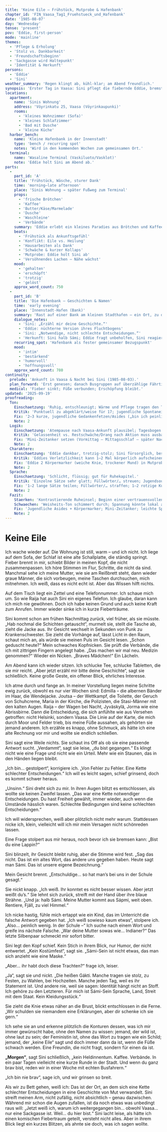 ```yaml
---
title: 'Keine Eile – Frühstück, Mutprobe & Hafenbank'
chapter_id: 'FIN_Vaasa_Tag1_Fruehstueck_und_Hafenbank'
date: '1985-08-07'
day: 'Wednesday'
tense: 'present'
pov: 'Eddie, first-person'
mode: 'mainline'
themes:
  - 'Pflege & Erholung'
  - 'Stolz vs. Dankbarkeit'
  - 'Freundschaftsbeginn'
  - 'Sackgasse wird Haltepunkt'
  - 'Identität & Herkunft'
persons:
  - 'Eddie'
  - 'Sini'
weather_summary: 'Regen klingt ab, kühl-klar; am Abend freundlich.'
synopsis: 'Erster Tag in Vaasa: Sini pflegt die fiebernde Eddie, bremst ihren Aktionismus („keine Eile“) und schenkt ihr Ruhe – vom Brötchenfrühstück bis zur gemeinsamen Hafenbank, wo Geschichten und Vertrauen beginnen.'
locations:
  apartment:
    name: 'Sinis Wohnung'
    address: 'Vöyrinkatu 25, Vaasa (Vöyrinkaupunki)'
    rooms:
      - 'kleines Wohnzimmer (Sofa)'
      - 'kleines Schlafzimmer'
      - 'Bad mit Dusche'
      - 'kleine Küche'
  harbor_bench:
    name: 'Kleine Hafenbank in der Innenstadt'
    type: 'bench / recurring spot'
    notes: 'Wird in den kommenden Wochen zum gemeinsamen Ort.'
  terminal:
    name: 'Wasaline Terminal (Vaskiluoto/Vasklot)'
    note: 'Eddie holt Sini am Abend ab.'
parts:
  -
    part_id: 'A'
    title: 'Frühstück, Wäsche, sturer Dank'
    time: 'morning–late afternoon'
    place: 'Sinis Wohnung → später Fußweg zum Terminal'
    props:
      - 'frische Brötchen'
      - 'Kaffee'
      - 'Butter/Käse/Marmelade'
      - 'Dusche'
      - 'Waschleine'
      - 'Verbände'
    summary: 'Eddie erlebt ein kleines Paradies aus Brötchen und Kaffee. Sie will mit zur Arbeit und Busfahrer nach überzähligen Tickets fragen; Sini insistiert: keine Eile, Erholung zuerst. Eddie will nicht „auf Kosten“ leben; Sini neckt: „Was kostet schon eine silakka?“ Eddie bleibt, duscht, wäscht ihre und Sinis Kleidung, putzt das Bad, kippt in Mittagsschlaf. Am späten Nachmittag läuft sie trotzig doch zum Terminal, um Sini abzuholen. Sini ist gerührt und schimpft zugleich – erstes gemeinsames Lachen.'
    beats:
      - 'Frühstück als Ankunftsgefühl'
      - 'Konflikt: Eile vs. Heilung'
      - 'Hausarbeiten als Dank'
      - 'Schwäche & kurzer Kollaps'
      - 'Mutprobe: Eddie holt Sini ab'
      - 'Versöhnendes Lachen – Nähe wächst'
    mood:
      - 'gehalten'
      - 'erschöpft'
      - 'trotzig'
      - 'gelöst'
    approx_word_count: 750
  -
    part_id: 'B'
    title: 'Die Hafenbank – Geschichten & Namen'
    time: 'early evening'
    place: 'Innenstadt-Hafen (Bank)'
    summary: 'Rast auf einer Bank am kleinen Stadthafen – ein Ort, zu dem sie zurückkehren werden. Eddie erzählt vom Weg: Edmilla, Joutsa, Raija, Marsch nach Vaasa. Sini ist beeindruckt und widerspricht Eddies Selbstabwertung („Kette schlechter Entscheidungen“). Gespräch über Herkunft: Sini ist halb Sámi (väterlicherseits); Eddie weiß peinlich wenig, Sini nimmt es mit Humor und bietet ‚Erste Lektionen‘ an. Eddie erkennt Sini als freien Geist, Feministin und die Freundin, die sie sich immer gewünscht hat.'
    dialogue_notes:
      - 'Sini: „Erzähl mir deine Geschichte.“'
      - 'Eddie: nüchterne Version ihres Fluchtbogens'
      - 'Sini: „Notwendige, nicht schlechte Entscheidungen.“'
      - 'Herkunft: Sini halb Sámi; Eddie fragt unbeholfen, Sini reagiert geduldig-humorvoll'
    recurring_spot: 'Hafenbank als fester gemeinsamer Bezugspunkt'
    mood:
      - 'intim'
      - 'bestärkend'
      - 'humorvoll'
      - 'hoffnungsvoll'
    approx_word_count: 780
continuity:
  prelude: 'Ankunft in Vaasa & Nacht bei Sini (1985-08-03).'
  plan_forward: 'Erst genesen; danach Busgruppen auf überzählige Fährtickets prüfen.'
  medical: 'Fieber sinkt; Füße verbunden; Erschöpfung bleibt.'
updated: '2025-09-19'
proofreading:
  Ton:
    Einschaetzung: 'Ruhig, entschleunigt; Wärme und Pflege tragen den Tag.'
    Kritik: 'Punktuell zu abgeklärt/weise für 17; jugendliche Spontaneität könnte stärker blitzen.'
    Fix: '2–3 kurze, jugendliche Gedankenfetzen/Asides („bin ich peinlich?“, „okay… tief durchatmen“) einstreuen; 1 Atempunkt, an dem Eddie zögert, bevor sie „brav“ bleibt.'
    Note: 2
  Logik:
    Einschaetzung: 'Atempause nach Vaasa‑Ankunft plausibel; Tagesbogen (Früh/Mittag/Abend) trägt.'
    Kritik: 'Gelassenheit vs. Restschwäche/Drang nach Aktion muss ausbalanciert bleiben.'
    Fix: 'Mini‑Zeitanker setzen (Vormittag – Mittagsschlaf – später Nachmittag – Abend); vor dem Terminal kurz „Energie‑Dip“/Sitzpause markieren.'
    Note: 2
  Charaktere:
    Einschaetzung: 'Eddie dankbar, trotzig‑stolz; Sini fürsorglich, bestimmt („keine Eile“ als Leitmotiv).'
    Kritik: 'Eddies Verletzlichkeit kann 1–2 Mal körperlich aufscheinen; Sini eine prägnante kleine Geste/Floskel geben.'
    Fix: 'Eddie 2 Körpermarker (weiche Knie, trockener Mund) in Mutprobe‑Szene; Sini Signaturgeste (Augenbraue/Hand an Schulter) und sanfte Grenzsetzung zeigen.'
    Note: 2
  Sprache:
    Einschaetzung: 'Schlicht, flüssig; gut für Ruhekapitel.'
    Kritik: 'Einzelne Sätze sehr glatt; Füllwörter/… streuen; Jugendsound punktuell schwach.'
    Fix: '1–2 lange Sätze teilen; Füllwörter/… straffen; 1–2 rotzige Kurzsätze als Kontrast (Humor/Necken) ergänzen; Präsens konsequent halten.'
    Note: 2
  Fazit:
    Staerken: 'Kontrastierende Ruheinsel; Beginn einer vertrauensvollen Dynamik; schönes Leitmotiv („keine Eile“).'
    Schwaechen: 'Weisheits‑Ton schimmert durch; Spannung könnte lokal absacken.'
    Fix: 'Jugendliche Asides + Körpermarker; Mini‑Zeitanker; leichte Sprach‑Straffung; Sini‑Signaturgeste.'
    Note: 2
---
```


# Keine Eile

Ich wache wieder auf. Die Wohnung ist still, warm – und ich nicht. Ich liege auf
dem Sofa, der Schlaf ist eine alte Schallplatte, die ständig springt. Fieber
brennt in mir, schiebt Bilder in meinen Kopf, die nicht zusammenpassen. Ich höre
Stimmen im Flur, Schritte, die nicht da sind. Manchmal sehe ich meine Mutter,
wie sie am Reißbrett steht, dann wieder graue Männer, die sich vorbeugen, meine
Taschen durchsuchen, mich mitnehmen. Ich weiß, dass es nicht echt ist. Aber das
Wissen hilft nichts.

Auf dem Tisch liegt ein Zettel und eine Telefonnummer. Ich schaue mich um. So
wie Raija hat auch Sini ein eigenes Telefon. Ich glaube, daran kann ich mich nie
gewöhnen. Doch ich habe keinen Grund und auch keine Kraft zum Anrufen. Immer
wieder sinke ich in kurze Fieberträume.

Sini kommt schon am frühen Nachmittag zurück, viel früher, als sie müsste. „Hab
nochmal die Schichten getauscht“, murmelt sie, stellt die Tasche ab, zieht die
Jacke aus. Ihr Gesicht wechselt in Sekunden von Punk zu Krankenschwester. Sie
zieht die Vorhänge auf, lässt Licht in den Raum, schaut mich an, als würde sie
meinen Puls im Gesicht lesen. „Schon geduscht heute?“ Mein schwaches Kopfnicken.
Sie prüft die Verbände, die ich mit zittrigen Fingern angelegt habe. „Das machen
wir mal neu. Medizin genommen?“ Wieder ein Nicken. „Braves Mädchen!“ Ein
Lächeln.

Am Abend kann ich wieder sitzen. Ich schlucke Tee, schlucke Tabletten, die sie
mir reicht. „Aber jetzt erzähl mir bitte deine Geschichte“, sagt sie
schließlich. Keine große Geste, ein offener Blick, ehrliches Interesse.

Ich atme durch und fange an. In meiner Vorstellung liegen meine Schritte ewig
zurück, obwohl es nur vier Wochen sind: Edmilla – die albernen Bänder im Haar,
die Wendejacke. Joutsa – der Wettkampf, die Toilette, der Geruch von Schuhcreme,
Maria in der Kirche, die Polizisten, die Stasi-Männer mit den kalten Augen.
Raija – der Wagen bei Nacht, Jyväskylä, Jorma wie eine Abrissbirne. Dann die
Entscheidung, die sich anfühlte wie aus Versehen getroffen: nicht Helsinki,
sondern Vaasa. Die Linie auf der Karte, die mich durch Moor und Felder trieb,
bis meine Füße aussahen, als gehörten sie jemand anderem. Ich erzähle es knapp,
ohne Schmuck, als hätte ich eine alte Rechnung vor mir und wollte sie endlich
schließen.

Sini sagt eine Weile nichts. Sie schaut ins Off als ob sie eine passende Antwort
sucht. „Verdammt“, sagt sie leise, „du bist gegangen.“ Es klingt nicht wie eine
Frage und nicht wie ein Urteil. Mehr wie ein Staunen, das in den Händen liegen
bleibt.

„Ich bin… gestolpert“, korrigiere ich. „Von Fehler zu Fehler. Eine Kette
schlechter Entscheidungen.“ Ich will es leicht sagen, schief grinsend, doch es
kommt schwer heraus.

„Unsinn.“ Sini dreht sich zu mir. In ihren Augen blitzt es entschlossen, als
wollte sie keinen Zweifel lassen. „Das war eine Kette notwendiger
Entscheidungen. Du hast Freiheit gewählt, immer wieder, auch wenn die Umstände
hässlich waren. Schlechte Bedingungen sind keine schlechten Entscheidungen.“

Ich will widersprechen, weiß aber plötzlich nicht mehr warum. Stattdessen nicke
ich, klein, vielleicht will ich mir mein Versagen nicht schönreden lassen.

Eine Frage stolpert aus mir heraus, noch bevor ich sie bremsen kann: „Bist du
eine Lappin?“

Sini blinzelt, ihr Gesicht bleibt ruhig, aber die Stimme wird fest. „Sag das
nicht. Das ist ein altes Wort, das andere uns gegeben haben. Heute sagt man
Sámi. Das ist unsere eigene Bezeichnung.“

Mein Gesicht brennt. „Entschuldige… so hat man’s bei uns in der Schule gesagt.“

Sie nickt knapp. „Ich weiß. Ihr konntet es nicht besser wissen. Aber jetzt weißt
du’s.“ Sie lehnt sich zurück, streift mit der Hand über ihre blaue Strähne. „Und
ja: halb Sámi. Meine Mutter kommt aus Sápmi, weit oben. Rentiere, Fjäll, zu viel
Himmel.“

Ich nicke hastig, fühle mich ertappt wie ein Kind, das im Unterricht die falsche
Antwort gegeben hat. „Ich weiß sowieso kaum etwas“, stolpere ich. „Also…
peinlich wenig. In der Schule –“ Ich suche nach einem Wort und greife ins
nächste Falsche. „War deine Mutter sowas wie… Indianer?“ Das letzte Silbenpaar
schmeckt mir sofort bitter.

Sini legt den Kopf schief. Kein Stich in ihrem Blick, nur Humor, der nicht
entwertet. „Kein Kostümfest“, sagt sie. „Sámi-Sein ist nicht etwas, das man sich
anzieht wie eine Maske.“

„Aber… ihr habt doch diese Trachten?“ frage ich, leiser.

„Ja“, sagt sie und nickt. „Die heißen Gákti. Manche tragen sie stolz, zu Festen,
zu Wahlen, bei Hochzeiten. Manche jeden Tag, weil es ihr Statement ist. Und
andere nie, weil sie sagen: Identität hängt nicht an Stoff. Ich gehöre zu den
Letzteren. Für mich ist Sámi-Sein Sprache, Land, Streit mit dem Staat. Kein
Kleidungsstück.“

Sie zieht die Knie etwas näher an die Brust, blickt entschlossen in die Ferne.
„Wir schulden sie niemandem eine Erklärungen, aber dir schenke ich sie gern.“

Ich sehe sie an und erkenne plötzlich die Konturen dessen, was ich mir immer
gewünscht habe, ohne den Namen zu wissen: jemand, der wild ist, ohne laut zu
sein; der Feministin ist, ohne das Wort zu tragen wie ein Schild; jemand, der
„keine Eile“ sagt und doch immer dann da ist, wenn die Füße schwach werden. Eine
Freundin, die nicht fragt, sondern für einen da ist.

**„Morgen“**, sagt Sini schließlich, „kein Heldinnentum. Kaffee. Verbände. In
ein paar Tagen vielleicht eine kurze Runde in der Stadt. Und wenn du ganz brav
bist, reden wir in einer Woche mit echten Busfahrern.“

„Ich bin nie brav“, sage ich, und wir grinsen so breit.

Als wir zu Bett gehen, weiß ich: Das ist der Ort, an dem sich eine Kette
schlechter Entscheidungen in eine Geschichte von Mut verwandelt. Sini streift
meinen Arm, nicht zufällig, nicht absichtlich – genau dazwischen. Während mir
schon die Augen zufallen, ist da noch etwas was unbedingt raus will: „Jetzt weiß
ich, warum ich weitergegangen bin… obwohl Vaasa… nur eine Sackgasse ist. Weil…
du hier bist.“ Sini lacht leise, als hätte ich einen komischen Fiebertraum
geteilt, versteht nicht alles. Aber in ihrem Blick liegt ein kurzes Blitzen, als
ahnte sie doch, was ich sagen wollte.
